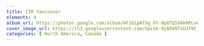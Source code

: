 ```yaml
---
title: CIM Vancouver
elements: 4
album_url: https://photos.google.com/album/AF1QipNTXg_OY-Np8TQ59AkNPLv6TlCDhDmwFHpObRcS
cover_image_url: https://lh3.googleusercontent.com/XpLGk-8yBXkNTxU3F8CjS6zW6wZQmrxhyic99KvdPa6mwuThzailnoh1QMstybbewYJlLnoCV4OgDJdVfq2S53-k9hDvZ0eKXHuG1Z5LTnHpyoXvgzdv9vqPjnGJi_mf2PLXQp0mj88SZgOZclP0emEM8Bkibct2RobtApI6GgbLwhlCiiNYSsWpjqdGE10K3yHDvGByyANY-Rm5ddYkkZsFtDAr4fM9vX-08VbndhKkRx4pSME5xVAmSZ8YbHhG-PZaOUH2yXSohNS3LM_dBmciHx_KeguabfvmITAgjpzXdOuwBrk0MnTMFZeGFemojkqGAKwtz7E3K6iuT6X7SPOcCbgM-flIsvizLBd9RBBJ6emieWc2kF73PMJiUBXh6mHflVVfdH2Lv6hPb3R-yrBuTp_UW53ax6nYw5QdZFAAIqz3Nan8JoHpZVHzPVYYjoXMe7z5_SjykytGQ85eRE4kc8wmXQVCVTWcrSB1V7JH7T6ddoaz6UOJsmOgL67y47uJ1iD-EIIbFHwzyDrrCFJ1WWS_AEodPh30kT5K6DuUvHeAAvg-1EAWTjqDtaMXAJEHcJJURodj1m2jdzgqpgULbAjrKfw9tsAbF3oh42vV4nOtzMVLOHJImBV_wpLl4TEjamSoTCCeQPNgE0sIyvfnpg=s195-p-k-no
categories: [ North America, Canada ]
---
```

